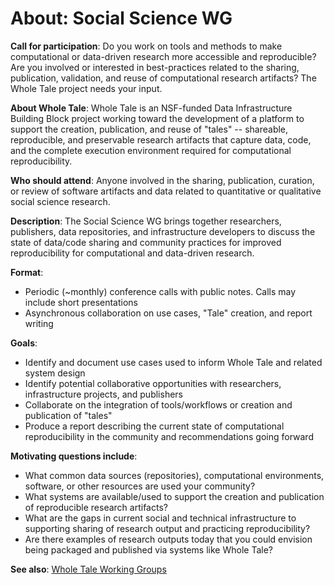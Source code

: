 # About: Social Science WG

**Call for participation**:  Do you work on tools and methods to make computational or data-driven research more accessible and reproducible?  Are you involved or interested in best-practices related to the sharing, publication, validation, and reuse of computational research artifacts? The Whole Tale project needs your input.

**About Whole Tale**: Whole Tale is an NSF-funded Data Infrastructure Building Block project working toward the development of a platform to support the creation, publication, and reuse of "tales" -- shareable, reproducible, and preservable research artifacts that capture data, code, and the complete execution environment required for computational reproducibility. 

**Who should attend**: Anyone involved in the sharing, publication, curation, or review of software artifacts and data related to quantitative or qualitative social science research.  

**Description**: The Social Science WG brings together researchers, publishers, data repositories, and infrastructure developers to discuss the state of data/code sharing and community practices for improved reproducibility for computational and data-driven research.

**Format**:
* Periodic (~monthly) conference calls with public notes. Calls may include short presentations
* Asynchronous collaboration on use cases, "Tale" creation, and report writing

**Goals**:
* Identify and document use cases used to inform Whole Tale and related system design
* Identify potential collaborative opportunities with researchers, infrastructure projects, and publishers
* Collaborate on the integration of tools/workflows or creation and publication of "tales" 
* Produce a report describing the current state of computational reproducibility in the community and recommendations going forward

**Motivating questions include**:
* What common data sources (repositories), computational environments, software, or other resources are used your community?
* What systems are available/used to support the creation and publication of reproducible research artifacts?
* What are the gaps in current social and technical infrastructure to supporting sharing of research output and practicing reproducibility?
* Are there examples of research outputs today that you could envision being packaged and published via systems like Whole Tale?


**See also**: [Whole Tale Working Groups](https://wholetale.org/working_groups.html)
